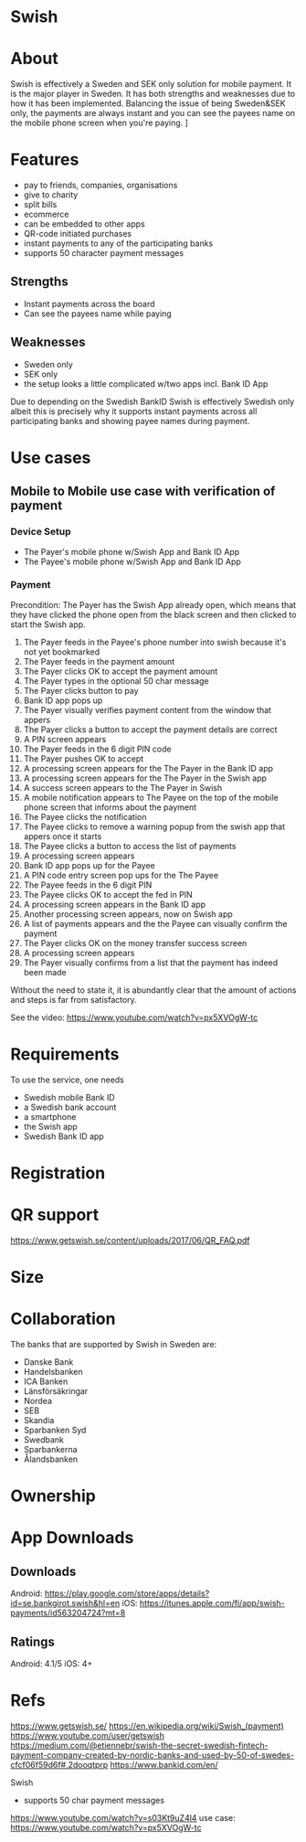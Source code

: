 # Swish

# About

Swish is effectively a Sweden and SEK only solution for mobile payment. It is the major player in Sweden. It has both strengths and weaknesses due to how it has been implemented. Balancing the issue of being Sweden&SEK only, the payments are always instant and you can see the payees name on the mobile phone screen when you're paying.
]
# Features

- pay to friends, companies, organisations
- give to charity
- split bills
- ecommerce
- can be embedded to other apps
- QR-code initiated purchases
- instant payments to any of the participating banks
- supports 50 character payment messages

## Strengths

- Instant payments across the board
- Can see the payees name while paying

## Weaknesses

- Sweden only
- SEK only
- the setup looks a little complicated w/two apps incl. Bank ID App

Due to depending on the Swedish BankID Swish is effectively Swedish only albeit this is precisely why it supports instant payments across all participating banks and showing payee names during payment.

# Use cases

## Mobile to Mobile use case with verification of payment

### Device Setup

- The Payer's mobile phone w/Swish App and Bank ID App
- The Payee's mobile phone w/Swish App and Bank ID App

### Payment

Precondition: The Payer has the Swish App already open, which means that they have clicked the phone open from the black screen and then clicked to start the Swish app.

1. The Payer feeds in the Payee's phone number into swish because it's not yet bookmarked
2. The Payer feeds in the payment amount
3. The Payer clicks OK to accept the payment amount
4. The Payer types in the optional 50 char message
5. The Payer clicks button to pay
6. Bank ID app pops up
7. The Payer visually verifies payment content from the window that appers
8. The Payer clicks a button to accept the payment details are correct
9. A PIN screen appears
10. The Payer feeds in the 6 digit PIN code
11. The Payer pushes OK to accept
12. A processing screen appears for the The Payer in the Bank ID app
13. A processing screen appears for the The Payer in the Swish app
14. A success screen appears to the The Payer in Swish
15. A mobile notification appears to The Payee on the top of the mobile phone screen that informs about the payment
16. The Payee clicks the notification
17. The Payee clicks to remove a warning popup from the swish app that appers once it starts
18. The Payee clicks a button to access the list of payments
19. A processing screen appears
20. Bank ID app pops up for the Payee
21. A PIN code entry screen pop ups for the The Payee
22. The Payee feeds in the 6 digit PIN
23. The Payee clicks OK to accept the fed in PIN
24. A processing screen appears in the Bank ID app
25. Another processing screen appears, now on Swish app
26. A list of payments appears and the the Payee can visually confirm the payment
27. The Payer clicks OK on the money transfer success screen
28. A processing screen appears
29. The Payer visually confirms from a list that the payment has indeed been made

Without the need to state it, it is abundantly clear that the amount of actions and steps is far from satisfactory.

See the video: https://www.youtube.com/watch?v=px5XVOgW-tc

# Requirements

To use the service, one needs
- Swedish mobile Bank ID
- a Swedish bank account
- a smartphone
- the Swish app
- Swedish Bank ID app

# Registration



# QR support

https://www.getswish.se/content/uploads/2017/06/QR_FAQ.pdf

# Size

# Collaboration

The banks that are supported by Swish in Sweden are:
- Danske Bank
- Handelsbanken
- ICA Banken
- Länsförsäkringar
- Nordea
- SEB
- Skandia
- Sparbanken Syd
- Swedbank
- Sparbankerna
- Ålandsbanken

# Ownership

# App Downloads

## Downloads
Android: https://play.google.com/store/apps/details?id=se.bankgirot.swish&hl=en
iOS: https://itunes.apple.com/fi/app/swish-payments/id563204724?mt=8

## Ratings
Android: 4.1/5
iOS: 4+

# Refs

https://www.getswish.se/
https://en.wikipedia.org/wiki/Swish_(payment)
https://www.youtube.com/user/getswish
https://medium.com/@etiennebr/swish-the-secret-swedish-fintech-payment-company-created-by-nordic-banks-and-used-by-50-of-swedes-cfcf06f59d6f#.2dooqtprp
 https://www.bankid.com/en/

Swish

- supports 50 char payment messages

https://www.youtube.com/watch?v=s03Kt9uZ4l4
use case: https://www.youtube.com/watch?v=px5XVOgW-tc

